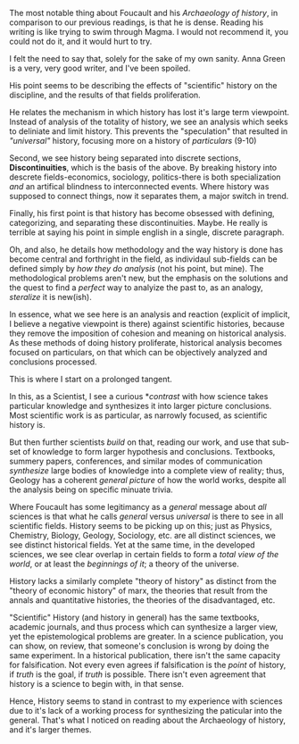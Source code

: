 The most notable thing about Foucault and his *Archaeology of history*, in comparison to our previous readings, is that he is dense. Reading his writing is like trying to swim through Magma. I would not recommend it, you could not do it, and it would hurt to try.

I felt the need to say that, solely for the sake of my own sanity. Anna Green is a very, very good writer, and I've been spoiled.

His point seems to be describing the effects of "scientific" history on the discipline, and the results of that fields proliferation.

He relates the mechanism in which history has lost it's large term viewpoint. Instead of analysis of the totality of history, we see an analysis which seeks to deliniate and limit history. This prevents the "speculation" that resulted in *"universal"* history, focusing more on a history of *particulars* (9-10)

Second, we see history being separated into discrete sections, **Discontinuities**, which is the basis of the above. By breaking history into descrete fields-economics, sociology, politics-there is both specialization *and* an artifical blindness to interconnected events. Where history was supposed to connect things, now it separates them, a major switch in trend.

Finally, his first point is that history has become obsessed with defining, categorizing, and separating these discontinuities. Maybe. He really is terrible at saying his point in simple english in a single, discrete paragraph.

Oh, and also, he details how methodology and the way history is done has become central and forthright in the field, as individaul sub-fields can be defined simply by *how they do analysis* (not his point, but mine). The methodological problems aren't new, but the emphasis on the solutions and the quest to find a *perfect* way to analyize the past to, as an analogy, *steralize* it is new(ish).

In essence, what we see here is an analysis and reaction (explicit of implicit, I believe a negative viewpoint is there) against scientific histories, because they remove the imposition of cohesion and meaning on historical analysis. As these methods of doing history proliferate, historical analysis becomes focused on particulars, on that which can be objectively analyzed and conclusions processed.


This is where I start on a prolonged tangent.


In this, as a Scientist, I see a curious **contrast* with how science takes particular knowledge and synthesizes it into larger picture conclusions. Most scientific work is as particular, as narrowly focused, as scientific history is.

But then further scientists *build* on that, reading our work, and use that sub-set of knowledge to form larger hypothesis and conclusions. Textbooks, summery papers, conferences, and similar modes of communication *synthesize* large bodies of knowledge into a complete view of reality; thus, Geology has a coherent *general picture* of how the world works, despite all the analysis being on specific minuate trivia. 

Where Foucault has some legitimancy as a *general* message about *all* sciences is that what he calls *general* versus *universal* is there to see in all scientific fields. History seems to be picking up on this; just as Physics, Chemistry, Biology, Geology, Sociology, etc. are all distinct sciences, we see distinct historical fields. Yet at the same time, in the developed sciences, we see clear overlap in certain fields to form a *total view of the world*, or at least the *beginnings of it*; a theory of the universe.

History lacks a similarly complete "theory of history" as distinct from the "theory of economic history" of marx, the theories that result from the annals and quantitative histories, the theories of the disadvantaged, etc.

"Scientific" History (and history in general) has the same textbooks, academic journals, and thus process which can synthesize a larger view, yet the epistemological problems are greater. In a science publication, you can show, on review, that someone's conclusion is wrong by doing the same experiment. In a historical publication, there isn't the same capacity for falsification. Not every even agrees if falsification is the *point* of history, if *truth* is the goal, if *truth* is possible. There isn't even agreement that history is a science to begin with, in that sense.

Hence, History seems to stand in contrast to my experience with sciences due to it's lack of a working process for synthesizing the paticular into the general. That's what I noticed on reading about the Archaeology of history, and it's larger themes.
